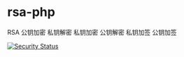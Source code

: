 # rsa-php
RSA 公钥加密 私钥解密 私钥加密 公钥解密 私钥加签 公钥加签

[![Security Status](https://s.murphysec.com/badge/weishuiliang/rsa-php.svg)](https://www.murphysec.com/p/weishuiliang/rsa-php)
